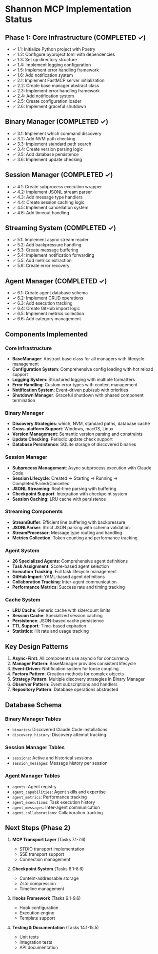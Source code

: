 # Shannon MCP Implementation Status

## Phase 1: Core Infrastructure (COMPLETED ✓)
- ✓ 1.1: Initialize Python project with Poetry
- ✓ 1.2: Configure pyproject.toml with dependencies
- ✓ 1.3: Set up directory structure
- ✓ 1.4: Implement logging configuration
- ✓ 1.5: Implement error handling framework
- ✓ 1.6: Add notification system
- ✓ 2.1: Implement FastMCP server initialization
- ✓ 2.2: Create base manager abstract class
- ✓ 2.3: Implement error handling framework
- ✓ 2.4: Add notification system
- ✓ 2.5: Create configuration loader
- ✓ 2.6: Implement graceful shutdown

## Binary Manager (COMPLETED ✓)
- ✓ 3.1: Implement which command discovery
- ✓ 3.2: Add NVM path checking
- ✓ 3.3: Implement standard path search
- ✓ 3.4: Create version parsing logic
- ✓ 3.5: Add database persistence
- ✓ 3.6: Implement update checking

## Session Manager (COMPLETED ✓)
- ✓ 4.1: Create subprocess execution wrapper
- ✓ 4.2: Implement JSONL stream parser
- ✓ 4.3: Add message type handlers
- ✓ 4.4: Create session caching logic
- ✓ 4.5: Implement cancellation system
- ✓ 4.6: Add timeout handling

## Streaming System (COMPLETED ✓)
- ✓ 5.1: Implement async stream reader
- ✓ 5.2: Add backpressure handling
- ✓ 5.3: Create message buffering
- ✓ 5.4: Implement notification forwarding
- ✓ 5.5: Add metrics extraction
- ✓ 5.6: Create error recovery

## Agent Manager (COMPLETED ✓)
- ✓ 6.1: Create agent database schema
- ✓ 6.2: Implement CRUD operations
- ✓ 6.3: Add execution tracking
- ✓ 6.4: Create GitHub import logic
- ✓ 6.5: Implement metrics collection
- ✓ 6.6: Add category management

## Components Implemented

### Core Infrastructure
- **BaseManager**: Abstract base class for all managers with lifecycle management
- **Configuration System**: Comprehensive config loading with hot reload support
- **Logging System**: Structured logging with multiple formatters
- **Error Handling**: Custom error types with context management
- **Notification System**: Event-driven pub/sub with priorities
- **Shutdown Manager**: Graceful shutdown with phased component termination

### Binary Manager
- **Discovery Strategies**: which, NVM, standard paths, database cache
- **Cross-platform Support**: Windows, macOS, Linux
- **Version Management**: Semantic version parsing and constraints
- **Update Checking**: Periodic update check support
- **Database Persistence**: SQLite storage of discovered binaries

### Session Manager
- **Subprocess Management**: Async subprocess execution with Claude Code
- **Session Lifecycle**: Created → Starting → Running → Completed/Failed/Cancelled
- **JSONL Streaming**: Real-time parsing with buffering
- **Checkpoint Support**: Integration with checkpoint system
- **Session Caching**: LRU cache with persistence

### Streaming Components
- **StreamBuffer**: Efficient line buffering with backpressure
- **JSONLParser**: Strict JSON parsing with schema validation
- **StreamProcessor**: Message type routing and handling
- **Metrics Collection**: Token counting and performance tracking

### Agent System
- **26 Specialized Agents**: Comprehensive agent definitions
- **Task Assignment**: Score-based agent selection
- **Execution Tracking**: Full task lifecycle management
- **GitHub Import**: YAML-based agent definitions
- **Collaboration Tracking**: Inter-agent communication
- **Performance Metrics**: Success rate and timing tracking

### Cache System
- **LRU Cache**: Generic cache with size/count limits
- **Session Cache**: Specialized session caching
- **Persistence**: JSON-based cache persistence
- **TTL Support**: Time-based expiration
- **Statistics**: Hit rate and usage tracking

## Key Design Patterns

1. **Async-First**: All components use asyncio for concurrency
2. **Manager Pattern**: BaseManager provides consistent lifecycle
3. **Event-Driven**: Notification system for loose coupling
4. **Factory Pattern**: Creation methods for complex objects
5. **Strategy Pattern**: Multiple discovery strategies in Binary Manager
6. **Observer Pattern**: Event subscriptions and handlers
7. **Repository Pattern**: Database operations abstracted

## Database Schema

### Binary Manager Tables
- `binaries`: Discovered Claude Code installations
- `discovery_history`: Discovery attempt tracking

### Session Manager Tables
- `sessions`: Active and historical sessions
- `session_messages`: Message history per session

### Agent Manager Tables
- `agents`: Agent registry
- `agent_capabilities`: Agent skills and expertise
- `agent_metrics`: Performance tracking
- `agent_executions`: Task execution history
- `agent_messages`: Inter-agent communication
- `agent_collaborations`: Collaboration tracking

## Next Steps (Phase 2)

1. **MCP Transport Layer** (Tasks 7.1-7.6)
   - STDIO transport implementation
   - SSE transport support
   - Connection management

2. **Checkpoint System** (Tasks 8.1-8.6)
   - Content-addressable storage
   - Zstd compression
   - Timeline management

3. **Hooks Framework** (Tasks 9.1-9.6)
   - Hook configuration
   - Execution engine
   - Template support

4. **Testing & Documentation** (Tasks 14.1-15.5)
   - Unit tests
   - Integration tests
   - API documentation